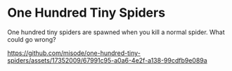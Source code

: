 # One Hundred Tiny Spiders

One hundred tiny spiders are spawned when you kill a normal spider. What could go wrong?

https://github.com/misode/one-hundred-tiny-spiders/assets/17352009/67991c95-a0a6-4e2f-a138-99cdfb9e089a

